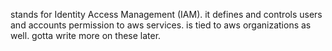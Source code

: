 stands for Identity Access Management (IAM). it defines and controls users and accounts permission to aws services.
is tied to aws organizations as well. gotta write more on these later.